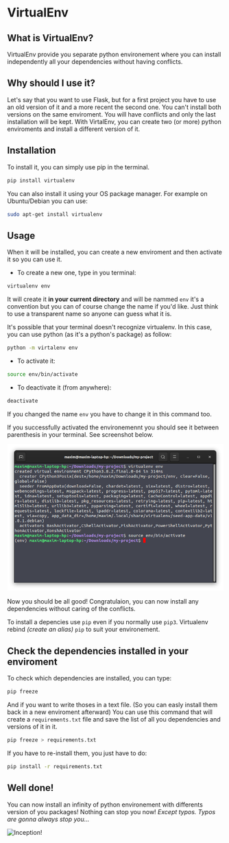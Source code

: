 # VirtualEnv

## What is VirtualEnv?
VirtualEnv provide you separate python environement where you can install independently all your dependencies without having conflicts.

## Why should I use it?
Let's say that you want to use Flask, but for a first project you have to use an old version of it and a more recent the second one. You can't install both versions on the same enviroment. You will have conflicts and only the last installation will be kept. 
With VirtalEnv, you can create two (or more) python enviroments and install a different version of it.

## Installation
To install it, you can simply use pip in the terminal.

```bash
pip install virtualenv
```

You can also install it using your OS package manager. For example on Ubuntu/Debian you can use:

```bash
sudo apt-get install virtualenv
```

## Usage

When it will be installed, you can create a new enviroment and then activate it so you can use it.

* To create a new one, type in you terminal:
```bash
virtualenv env
```
It will create it **in your current directory** and will be nammed `env` it's a convention but you can of course change the name if you'd like. 
Just think to use a transparent name so anyone can guess what it is.

It's possible that your terminal doesn't recognize virtualenv. In this case, you can use python (as it's a python's package) as follow:

```bash
python -m virtalenv env
```

* To activate it:
```bash
source env/bin/activate
```

* To deactivate it (from anywhere):
```bash
deactivate
```

If you changed the name `env` you have to change it in this command too.

If you successfully activated the environemennt you should see it between parenthesis in your terminal. See screenshot below.

![virtualenv](assets/screen-virtualenv-activated.png)

Now you should be all good! Congratulaion, you can now install any dependencies without caring of the conflicts. 

To install a depencies use `pip` even if you normally use `pip3`. Virtualenv rebind *(create an alias)* `pip` to suit your environement.

## Check the dependencies installed in your enviroment
To check which dependencies are installed, you can type:
```bash
pip freeze
```

And if you want to write thoses in a text file. (So you can easly install them back in a new enviroment afterward)
You can use this command that will create a `requirements.txt` file and save the list of all you dependencies and versions of it in it.
```bash
pip freeze > requirements.txt
```

If you have to re-install them, you just have to do:
```bash
pip install -r requirements.txt
```

## Well done!
You can now install an infinity of python environement with differents version of you packages!
Nothing can stop you now! *Except typos. Typos are gonna always stop you...*

![Inception!](assets/inception.gif)
